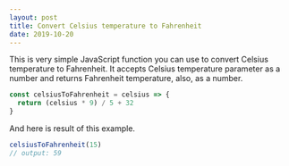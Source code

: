 ```yaml
---
layout: post
title: Convert Celsius temperature to Fahrenheit
date: 2019-10-20
---
```


This is very simple JavaScript function you can use to convert Celsius temperature to Fahrenheit. It accepts Celsius temperature parameter as a number and returns Fahrenheit temperature, also, as a number.

```js
const celsiusToFahrenheit = celsius => {
  return (celsius * 9) / 5 + 32
}
```

And here is result of this example.

```js
celsiusToFahrenheit(15)
// output: 59
```
